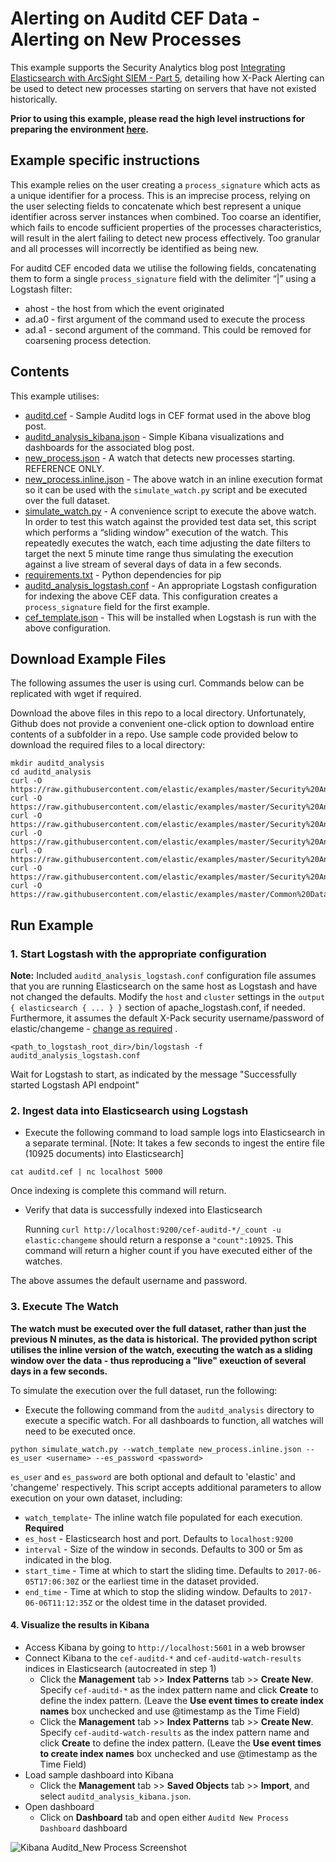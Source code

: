 # Alerting on Auditd CEF Data - Alerting on New Processes

This example supports the Security Analytics blog post [Integrating Elasticsearch with ArcSight SIEM - Part 5](https://www.elastic.co/blog/integrating-elasticsearch-with-arcsight-siem-part-5), detailing how X-Pack Alerting can be used to detect new processes starting on servers that have not existed historically.

**Prior to using this example, please read the high level instructions for preparing the environment [here](https://github.com/elastic/examples/blob/master/Security%20Analytics/README.md).**

## Example specific instructions

This example relies on the user creating a `process_signature` which acts as a unique identifier for a process. This is an imprecise process, relying on the user selecting fields to concatenate which best represent a unique identifier across server instances when combined.  Too coarse an identifier, which fails to encode sufficient properties of the processes characteristics, will result in the alert failing to detect new process effectively. Too granular and all processes will incorrectly be identified as being new.

For auditd CEF encoded data we utilise the following fields, concatenating them to form a single `process_signature` field with the delimiter “|” using a Logstash filter:

- ahost - the host from which the event originated
- ad.a0 - first argument of the command used to execute the process 
- ad.a1 - second argument of the command. This could be removed for coarsening process detection.

## Contents

This example utilises:

- [auditd.cef](https://github.com/elastic/examples/blob/master/Security%20Analytics/auditd_analysis/example_1/auditd.cef) - Sample Auditd logs in CEF format used in the above blog post.
- [auditd_analysis_kibana.json](https://github.com/elastic/examples/blob/master/Security%20Analytics/auditd_analysis/example_1/auditd_analysis_kibana.json) - Simple Kibana visualizations and dashboards for the associated blog post.
- [new_process.json](https://github.com/elastic/examples/blob/master/Security%20Analytics/auditd_analysis/example_1/new_process.json) -  A watch that detects new processes starting. REFERENCE ONLY. 
- [new_process.inline.json](https://github.com/elastic/examples/blob/master/Security%20Analytics/auditd_analysis/example_1/new_process.inline.json) - The above watch in an inline execution format so it can be used with the `simulate_watch.py` script and be executed over the full dataset.
- [simulate_watch.py](https://github.com/elastic/examples/blob/master/Security%20Analytics/auditd_analysis/simulate_watch.py) - A convenience script to execute the above watch. In order to test this watch against the provided test data set, this script which performs a “sliding window” execution of the watch. 
This repeatedly executes the watch, each time adjusting the date filters to target the next 5 minute time range thus simulating the execution against a live stream of several days of data in a few seconds.
- [requirements.txt](https://github.com/elastic/examples/blob/master/Security%20Analytics/auditd_analysis/requirements.txt) - Python dependencies for pip
- [auditd_analysis_logstash.conf](https://github.com/elastic/examples/blob/master/Security%20Analytics/auditd_analysis/auditd_analysis_logstash.conf) - An appropriate Logstash configuration for indexing the above CEF data. This configuration creates a `process_signature` field for the first example.
- [cef_template.json](https://github.com/elastic/examples/blob/master/Common%20Data%20Formats/cef/logstash/pipeline/cef_template.json) -  This will be installed when Logstash is run with the above configuration.


## Download Example Files

The following assumes the user is using curl. Commands below can be replicated with wget if required.

Download the above files in this repo to a local directory.  Unfortunately, Github does not provide a convenient one-click option to download entire contents of a subfolder in a repo. Use sample code provided below to download the required files to a local directory:

```shell
mkdir auditd_analysis
cd auditd_analysis
curl -O https://raw.githubusercontent.com/elastic/examples/master/Security%20Analytics/auditd_analysis/auditd_analysis_logstash.conf
curl -O https://raw.githubusercontent.com/elastic/examples/master/Security%20Analytics/audidt_analysis/example_1/auditd_analysis_kibana.json
curl -O https://raw.githubusercontent.com/elastic/examples/master/Security%20Analytics/audidt_analysis/example_1/new_process.inline.json
curl -O https://raw.githubusercontent.com/elastic/examples/master/Security%20Analytics/audidt_analysis/example_1/new_process.json
curl -O https://raw.githubusercontent.com/elastic/examples/master/Security%20Analytics/auditd_analysis/simulate_watch.py
curl -O https://raw.githubusercontent.com/elastic/examples/master/Security%20Analytics/auditd_analysis/example_1/auditd.cef
curl -O https://raw.githubusercontent.com/elastic/examples/master/Common%20Data%20Formats/cef/logstash/pipeline/cef_template.json
```

## Run Example


### 1. Start Logstash with the appropriate configuration

**Note:** Included `auditd_analysis_logstash.conf` configuration file assumes that you are running Elasticsearch on the same host as Logstash and have not changed the defaults. Modify the `host` and `cluster` settings in the `output { elasticsearch { ... } }`   section of apache_logstash.conf, if needed. 
Furthermore, it assumes the default X-Pack security username/password of elastic/changeme - [change as required](https://github.com/elastic/examples/blob/master/Security%20Analytics/auditd_analysis/auditd_analysis_logstash.conf#L40-L41) .

```shell
<path_to_logstash_root_dir>/bin/logstash -f auditd_analysis_logstash.conf
```

Wait for Logstash to start, as indicated by the message "Successfully started Logstash API endpoint"

### 2. Ingest data into Elasticsearch using Logstash

* Execute the following command to load sample logs into Elasticsearch in a separate terminal. [Note: It takes a few seconds to ingest the entire file (10925 documents) into Elasticsearch]

```shell
cat auditd.cef | nc localhost 5000
```

Once indexing is complete this command will return.

* Verify that data is successfully indexed into Elasticsearch

  Running `curl http://localhost:9200/cef-auditd-*/_count -u elastic:changeme` should return a response a `"count":10925`.  This command will return a higher count if you have executed either of the watches.

The above assumes the default username and password.

### 3. Execute The Watch

**The watch must be executed over the full dataset, rather than just the previous N minutes, as the data is historical.**
**The provided python script utilises the inline version of the watch, executing the watch as a sliding window over the data - thus reproducing a "live" exeuction of several days in a few seconds.**

To simulate the execution over the full dataset, run the following:

* Execute the following command from the `auditd_analysis` directory to execute a specific watch.  For all dashboards to function, all watches will need to be executed once.

```shell
python simulate_watch.py --watch_template new_process.inline.json --es_user <username> --es_password <password>
```

`es_user` and `es_password` are both optional and default to 'elastic' and 'changeme' respectively.  This script accepts additional parameters to allow execution on your own dataset, including:

* `watch_template`- The inline watch file populated for each execution. **Required**
* `es_host` - Elasticsearch host and port. Defaults to `localhost:9200`
* `interval` - Size of the window in seconds. Defaults to 300 or 5m as indicated in the blog.
* `start_time` - Time at which to start the sliding time. Defaults to `2017-06-05T17:06:30Z` or the earliest time in the dataset provided.
* `end_time` - Time at which to stop the sliding window. Defaults to `2017-06-06T11:12:35Z` or the oldest time in the dataset provided.


#### 4. Visualize the results in Kibana

* Access Kibana by going to `http://localhost:5601` in a web browser
* Connect Kibana to the `cef-auditd-*` and `cef-auditd-watch-results` indices in Elasticsearch (autocreated in step 1)
    * Click the **Management** tab >> **Index Patterns** tab >> **Create New**. Specify `cef-auditd-*` as the index pattern name and click **Create** to define the index pattern. (Leave the **Use event times to create index names** box unchecked and use @timestamp as the Time Field)
    * Click the **Management** tab >> **Index Patterns** tab >> **Create New**. Specify `cef-auditd-watch-results` as the index pattern name and click **Create** to define the index pattern. (Leave the **Use event times to create index names** box unchecked and use @timestamp as the Time Field)
* Load sample dashboard into Kibana
    * Click the **Management** tab >> **Saved Objects** tab >> **Import**, and select `auditd_analysis_kibana.json`. 
* Open dashboard
    * Click on **Dashboard** tab and open either `Auditd New Process Dashboard` dashboard

![Kibana Auditd_New Process Screenshot](https://user-images.githubusercontent.com/12695796/27012292-e7bd5e6e-4ec4-11e7-9d8d-08d90b67cbf3.png)

